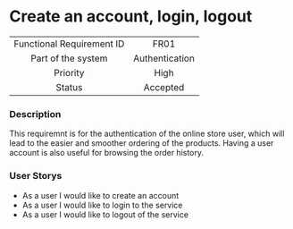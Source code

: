 # Create an account, login, logout

|                           |                |
| :-----------------------: | :------------: |
| Functional Requirement ID |      FR01      |
|    Part of the system     | Authentication |
|         Priority          |      High      |
|          Status           |    Accepted    |

### Description

This requiremnt is for the authentication of the online store user, which will lead to the easier and smoother ordering of the products. Having a user account is also useful for browsing the order history.

### User Storys

* As a user I would like to create an account
* As a user I would like to login to the service
* As a user I would like to logout of the service